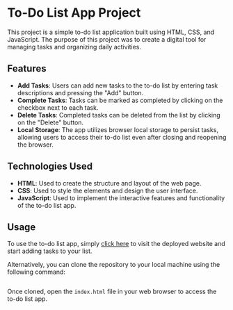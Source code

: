 # To-Do List App Project

This project is a simple to-do list application built using HTML, CSS, and JavaScript. The purpose of this project was to create a digital tool for managing tasks and organizing daily activities.

## Features

- **Add Tasks**: Users can add new tasks to the to-do list by entering task descriptions and pressing the "Add" button.
- **Complete Tasks**: Tasks can be marked as completed by clicking on the checkbox next to each task.
- **Delete Tasks**: Completed tasks can be deleted from the list by clicking on the "Delete" button.
- **Local Storage**: The app utilizes browser local storage to persist tasks, allowing users to access their to-do list even after closing and reopening the browser.

## Technologies Used

- **HTML**: Used to create the structure and layout of the web page.
- **CSS**: Used to style the elements and design the user interface.
- **JavaScript**: Used to implement the interactive features and functionality of the to-do list app.

## Usage

To use the to-do list app, simply [click here](#) to visit the deployed website and start adding tasks to your list.

Alternatively, you can clone the repository to your local machine using the following command:

```

```

Once cloned, open the `index.html` file in your web browser to access the to-do list app.

